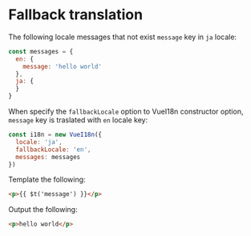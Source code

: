 # Fallback translation

The following locale messages that not exist `message` key in `ja` locale:

```javascript
const messages = {
  en: {
    message: 'hello world'
  },
  ja: {
  }
}
```

When specify the `fallbackLocale` option to VueI18n constructor option, `message` key is traslated with `en` locale key:

```javascript
const i18n = new VueI18n({
  locale: 'ja',
  fallbackLocale: 'en',
  messages: messages
})
```

Template the following:

```html
<p>{{ $t('message') }}</p>
```

Output the following:

```html
<p>hello world</p>
```
